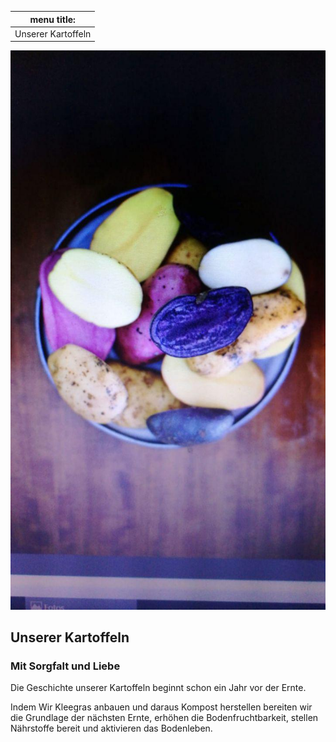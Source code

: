 |menu title:        |
|-------------------|
|Unserer Kartoffeln |

![Colorful Potatoes](color_potatoes.jpg)

## Unserer Kartoffeln

### Mit Sorgfalt und Liebe

Die Geschichte unserer Kartoffeln beginnt schon ein Jahr vor der Ernte.

Indem Wir Kleegras anbauen und daraus Kompost herstellen bereiten wir die Grundlage der nächsten Ernte, erhöhen die  Bodenfruchtbarkeit, stellen Nährstoffe bereit und aktivieren das Bodenleben.
